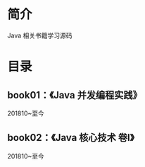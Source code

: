 # 简介 

Java 相关书籍学习源码

# 目录 

## book01：《Java 并发编程实践》

201810~至今

## book02：《Java 核心技术 卷Ⅰ》

201810~至今
